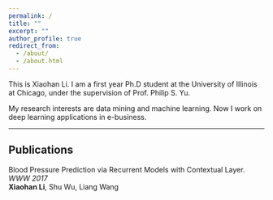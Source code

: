 ```yaml
---
permalink: /
title: ""
excerpt: ""
author_profile: true
redirect_from: 
  - /about/
  - /about.html
---
```


This is Xiaohan Li.
I am a first year Ph.D student at the University of Illinois at Chicago, under the supervision of Prof. Philip S. Yu.  

My research interests are data mining and machine learning. Now I work on deep learning applications in e-business.  

---

Publications
---
Blood Pressure Prediction via Recurrent Models with Contextual Layer. *WWW 2017*      
**Xiaohan Li**, Shu Wu, Liang Wang

